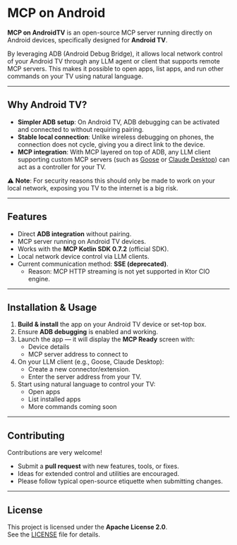 # MCP on Android

**MCP on AndroidTV** is an open-source MCP server running directly on Android devices, specifically designed for **Android TV**.

By leveraging ADB (Android Debug Bridge), it allows local network control of your Android TV through any LLM agent or client that supports remote MCP servers. This makes it possible to open apps, list apps, and run other commands on your TV using natural language.

---

## Why Android TV?

- **Simpler ADB setup**: On Android TV, ADB debugging can be activated and connected to without requiring pairing.
- **Stable local connection**: Unlike wireless debugging on phones, the connection does not cycle, giving you a direct link to the device.
- **MCP integration**: With MCP layered on top of ADB, any LLM client supporting custom MCP servers (such as [Goose](https://github.com/goose-ai) or [Claude Desktop](https://claude.ai)) can act as a controller for your TV.

⚠️ **Note**: For security reasons this should only be made to work on your local network, exposing you TV to the internet is a big risk. 

---

## Features

- Direct **ADB integration** without pairing.
- MCP server running on Android TV devices.
- Works with the **MCP Kotlin SDK 0.7.2** (official SDK).
- Local network device control via LLM clients.
- Current communication method: **SSE (deprecated)**.
    - Reason: MCP HTTP streaming is not yet supported in Ktor CIO engine.

---

## Installation & Usage

1. **Build & install** the app on your Android TV device or set-top box.
2. Ensure **ADB debugging** is enabled and working.
3. Launch the app — it will display the **MCP Ready** screen with:
    - Device details
    - MCP server address to connect to
4. On your LLM client (e.g., Goose, Claude Desktop):
    - Create a new connector/extension.
    - Enter the server address from your TV.
5. Start using natural language to control your TV:
    - Open apps
    - List installed apps
    - More commands coming soon

---

## Contributing

Contributions are very welcome!

- Submit a **pull request** with new features, tools, or fixes.
- Ideas for extended control and utilities are encouraged.
- Please follow typical open-source etiquette when submitting changes.

---

## License

This project is licensed under the **Apache License 2.0**.  
See the [LICENSE](./LICENSE) file for details.  
